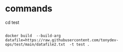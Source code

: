 
# commands

cd test
```

docker build  --build-arg datafile=https://raw.githubusercontent.com/tonydev-ops/test/main/datafile2.txt  -t test .
```
